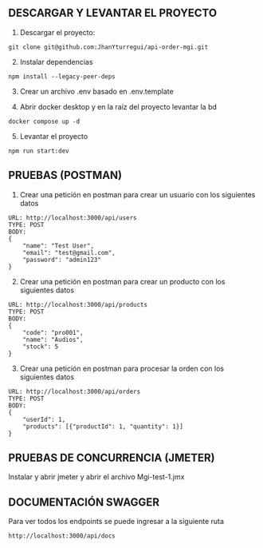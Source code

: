 ## DESCARGAR Y LEVANTAR EL PROYECTO

1. Descargar el proyecto:

```
git clone git@github.com:JhanYturregui/api-order-mgi.git
```

2. Instalar dependencias

```
npm install --legacy-peer-deps
```

3. Crear un archivo .env basado en .env.template

4. Abrir docker desktop y en la raíz del proyecto levantar la bd

```
docker compose up -d
```

5. Levantar el proyecto

```
npm run start:dev
```

## PRUEBAS (POSTMAN)

1. Crear una petición en postman para crear un usuario con los siguientes datos

```
URL: http://localhost:3000/api/users
TYPE: POST
BODY:
{
    "name": "Test User",
    "email": "test@gmail.com",
    "password": "admin123"
}
```

2. Crear una petición en postman para crear un producto con los siguientes datos

```
URL: http://localhost:3000/api/products
TYPE: POST
BODY:
{
    "code": "pro001",
    "name": "Audios",
    "stock": 5
}
```

3. Crear una petición en postman para procesar la orden con los siguientes datos

```
URL: http://localhost:3000/api/orders
TYPE: POST
BODY:
{
    "userId": 1,
    "products": [{"productId": 1, "quantity": 1}]
}
```

## PRUEBAS DE CONCURRENCIA (JMETER)

Instalar y abrir jmeter y abrir el archivo Mgi-test-1.jmx

## DOCUMENTACIÓN SWAGGER

Para ver todos los endpoints se puede ingresar a la siguiente ruta

```
http://localhost:3000/api/docs
```
